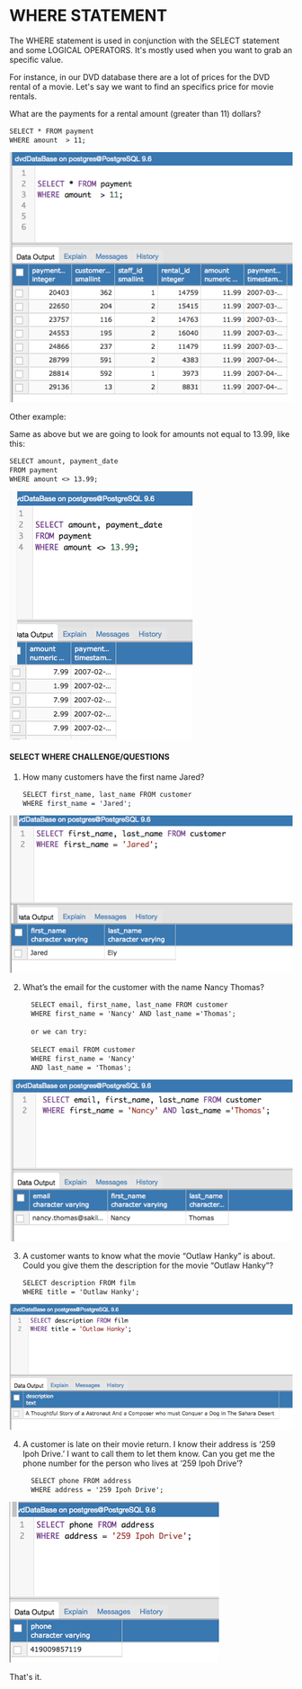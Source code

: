 # WHERE STATEMENT


The WHERE statement is used in conjunction with the SELECT statement and some LOGICAL OPERATORS.
It's mostly used when you want to grab an specific value.

For instance, in our DVD database there are a lot of prices for the DVD rental of a movie.  Let's say we want to find an specifics price for movie rentals.

What are the payments for a rental amount (greater than 11) dollars?

    SELECT * FROM payment
    WHERE amount  > 11;
    
 
 ![Alt text](https://github.com/PauloRlopez/SQL_Basics/blob/master/Images/ex5.png?raw= "ex5")

Other example:

Same as above but we are going to look for amounts not equal to 13.99, like this:

    SELECT amount, payment_date 
    FROM payment 
    WHERE amount <> 13.99;
    
![Alt text](https://github.com/PauloRlopez/SQL_Basics/blob/master/Images/ex6.png?raw="ex6")

####   **SELECT WHERE CHALLENGE/QUESTIONS**

1.  How many customers have the first name Jared?


        SELECT first_name, last_name FROM customer
        WHERE first_name = 'Jared';
        
![Alt text](https://github.com/PauloRlopez/SQL_Basics/blob/master/Images/challenge1.png?raw="challenge1")

2. What’s the email for the customer with the name Nancy Thomas?

         SELECT email, first_name, last_name FROM customer
         WHERE first_name = 'Nancy' AND last_name ='Thomas';
           
         or we can try:

         SELECT email FROM customer
         WHERE first_name = 'Nancy'
         AND last_name = 'Thomas';
         
![Alt text](https://github.com/PauloRlopez/SQL_Basics/blob/master/Images/challenge2.png?raw"challenge2")

3.  A customer wants to know what the movie “Outlaw Hanky” is about. Could you give them the description for the movie “Outlaw Hanky”?


        SELECT description FROM film
        WHERE title = 'Outlaw Hanky';
![Alt text](https://github.com/PauloRlopez/SQL_Basics/blob/master/Images/challenge3.png?raw="challenge3")

4. A customer is late on their movie return.  I know their address is ‘259 Ipoh Drive.’  I want to call them to let them know.   Can you get me the phone number for the person who lives at ‘259 Ipoh Drive’?

         SELECT phone FROM address
         WHERE address = '259 Ipoh Drive';

![Alt text](https://github.com/PauloRlopez/SQL_Basics/blob/master/Images/challenge4.png?raw="challenge4")

That's it. 
